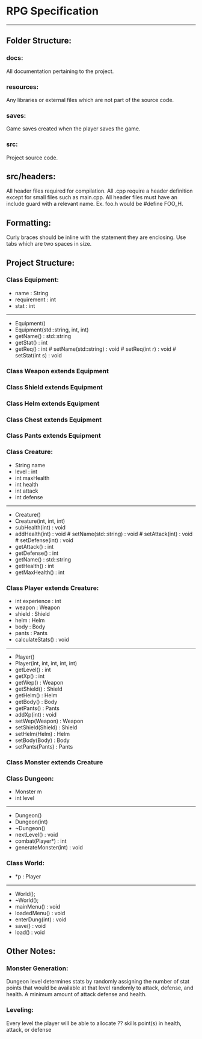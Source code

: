 # RPG Specification
---
## Folder Structure:
### docs:
All documentation pertaining to the project.
### resources:
Any libraries or external files which are not part of the source code.
### saves:
Game saves created when the player saves the game.
### src:
Project source code.
## src/headers:
All header files required for compilation.  All .cpp require a header definition except for small files such as main.cpp.
All header files must have an include guard with a relevant name.  Ex. foo.h would be #define FOO_H.
## Formatting:
Curly braces should be inline with the statement they are enclosing.
Use tabs which are two spaces in size.
## Project Structure:
### Class Equipment:
- name : String
- requirement : int
- stat : int
---
+ Equipment()
+ Equipment(std::string, int, int)
+ getName() : std::string
+ getStat() : int
+ getReq() : int
\# setName(std::string) : void
\# setReq(int r) : void
\# setStat(int s) : void

### Class Weapon extends Equipment
### Class Shield extends Equipment
### Class Helm extends Equipment
### Class Chest extends Equipment
### Class Pants extends Equipment

### Class Creature:
- String name
- level : int
- int maxHealth
- int health
- int attack
- int defense
---
+ Creature() 
+ Creature(int, int, int) 
+ subHealth(int) : void
+ addHealth(int) : void 
\# setName(std::string) : void 
\# setAttack(int) : void 
\# setDefense(int) : void 
+ getAttack() : int
+ getDefense() : int
+ getName() : std::string
+ getHealth() : int
+ getMaxHealth() : int

### Class Player extends Creature:
- int experience : int
- weapon : Weapon
- shield : Shield
- helm : Helm
- body : Body
- pants : Pants
- calculateStats() : void
---
+ Player()
+ Player(int, int, int, int, int)
+ getLevel() : int
+ getXp() : int
+ getWep() :  Weapon
+ getShield() :  Shield
+ getHelm() :  Helm
+ getBody() :  Body
+ getPants() :  Pants
+ addXp(int) :  void
+ setWep(Weapon) :  Weapon
+ setShield(Shield) :  Shield
+ setHelm(Helm) :  Helm
+ setBody(Body) :  Body
+ setPants(Pants) :  Pants

### Class Monster extends Creature

### Class Dungeon:
- Monster m
- int level
---
+ Dungeon()
+ Dungeon(int)
+ ~Dungeon()
+ nextLevel() :  void
+ combat(Player*) :  int
+ generateMonster(int) : void

### Class World:
- *p : Player
---
+ World();
+ ~World();
+ mainMenu() :  void
+ loadedMenu() : void
+ enterDung(int) :  void
+ save() :  void
+ load() :  void

## Other Notes:
### Monster Generation:
Dungeon level determines stats by randomly assigning the number of stat points that would be available at that level randomly to attack, defense, and health.  A minimum amount of attack defense and health.

### Leveling:
Every level the player will be able to allocate ?? skills point(s) in health, attack, or defense